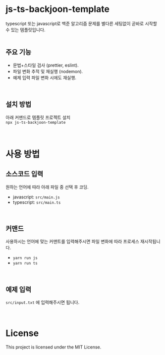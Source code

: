 # js-ts-backjoon-template
typescript 또는 javascript로 백준 알고리즘 문제를 별다른 세팅없이 곧바로 시작할 수 있는 템플릿입니다.
<br/>
<br/>

## 주요 기능
- 문법+스타일 검사 (prettier, eslint).
- 파일 변화 추적 및 재실행 (nodemon).  
- 예제 입력 파일 변화 시에도 재실행.
<br/>

## 설치 방법
아래 커맨드로 템플릿 프로젝트 설치  
`npx js-ts-backjoon-template`  
<br/>
<br/>

# 사용 방법
## 소스코드 입력
원하는 언어에 따라 아래 파일 중 선택 후 코딩.
- javascript: `src/main.js`
- typescript: `src/main.ts`
<br/>

## 커맨드
사용하시는 언어에 맞는 커맨트를 입력해주시면 파일 변화에 따라 프로세스 재시작됩니다.
- `yarn run js`
- `yarn run ts`
<br/>

## 예제 입력
`src/input.txt` 에 입력해주시면 됩니다. 
<br/>  
<br/>  

# License
This project is licensed under the MIT License.
